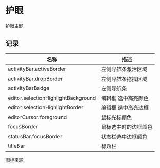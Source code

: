 # 护眼

护眼主题

## 记录

| 名称                                | 描述                 |
| ----------------------------------- | -------------------- |
| activityBar.activeBorder            | 左侧导航条激活区域   |
| activityBar.dropBorder              | 左侧导航条拖拽区域   |
| activityBarBadge                    | 左侧导航条           |
| editor.selectionHighlightBackground | 编辑框 选中高亮颜色  |
| editor.selectionHighlightBorder     | 编辑框 选中高亮边框  |
| editorCursor.foreground             | 鼠标光标颜色         |
| focusBorder                         | 鼠标选中时的边框颜色 |
| statusBar.focusBorder               | 状态栏选中边框颜色   |
| titleBar                            | 标题栏               |

[图标来源](https://www.iconfinder.com/icons/2291003/alien_eye_face_emoji_emotion_icon)
